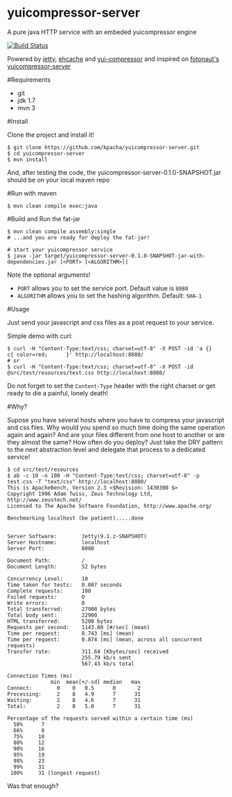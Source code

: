 yuicompressor-server
====================

A pure java HTTP service with an embeded yuicompressor engine

[![Build Status](https://travis-ci.org/kpacha/yuicompressor-server.png?branch=master)](https://travis-ci.org/kpacha/yuicompressor-server)

Powered by [jetty](http://www.eclipse.org/jetty/), [ehcache](http://ehcache.org/) and [yui-compressor](http://yui.github.com/yuicompressor/) and inspired on [fotonaut's yuicompressor-server](https://github.com/fotonauts/yuicompressor-server/)

#Requirements

* git
* jdk 1.7
* mvn 3

#Install

Clone the project and install it!

	$ git clone https://github.com/kpacha/yuicompressor-server.git
	$ cd yuicompressor-server
	$ mvn install

And, after testing the code, the yuicompressor-server-0.1.0-SNAPSHOT.jar should be on your local maven repo

#Run with maven

	$ mvn clean compile exec:java

#Build and Run the fat-jar

	$ mvn clean compile assembly:single
	# ...and you are ready for deploy the fat-jar!

	# start your yuicompressor service
	$ java -jar target/yuicompressor-server-0.1.0-SNAPSHOT-jar-with-dependencies.jar [<PORT> [<ALGORITHM>]]

Note the optional arguments!

* `PORT` allows you to set the service port. Default value is `8080`
* `ALGORITHM` allows you to set the hashing algorithm. Default: `SHA-1`

#Usage

Just send your javascript and css files as a post request to your service.

Simple demo with curl:

	$ curl -H "Content-Type:text/css; charset=utf-8" -X POST -id 'a {}       c{ color=red;      }' http://localhost:8080/
	# or
	$ curl -H "Content-Type:text/css; charset=utf-8" -X POST -id @src/test/resources/test.css http://localhost:8080/

Do not forget to set the `Content-Type` header with the right charset or get ready to die a painful, lonely death!

#Why?

Supose you have several hosts where you have to compress your javascript and css files. Why would you spend so much time doing the same operation again and again? And are your files different from one host to another or are they almost the same? How often do you deploy? Just take the DRY pattern to the next abstraction level and delegate that process to a dedicated service!

	$ cd src/test/resources
	$ ab -c 10 -n 100 -H "Content-Type:text/css; charset=utf-8" -p test.css -T "text/css" http://localhost:8080/
	This is ApacheBench, Version 2.3 <$Revision: 1430300 $>
	Copyright 1996 Adam Twiss, Zeus Technology Ltd, http://www.zeustech.net/
	Licensed to The Apache Software Foundation, http://www.apache.org/

	Benchmarking localhost (be patient).....done


	Server Software:        Jetty(9.1.z-SNAPSHOT)
	Server Hostname:        localhost
	Server Port:            8080

	Document Path:          /
	Document Length:        52 bytes

	Concurrency Level:      10
	Time taken for tests:   0.087 seconds
	Complete requests:      100
	Failed requests:        0
	Write errors:           0
	Total transferred:      27900 bytes
	Total body sent:        22900
	HTML transferred:       5200 bytes
	Requests per second:    1143.80 [#/sec] (mean)
	Time per request:       8.743 [ms] (mean)
	Time per request:       0.874 [ms] (mean, across all concurrent requests)
	Transfer rate:          311.64 [Kbytes/sec] received
	                        255.79 kb/s sent
	                        567.43 kb/s total

	Connection Times (ms)
	              min  mean[+/-sd] median   max
	Connect:        0    0   0.5      0       2
	Processing:     2    8   4.9      7      31
	Waiting:        2    8   4.6      7      31
	Total:          2    8   5.0      7      31

	Percentage of the requests served within a certain time (ms)
	  50%      7
	  66%      8
	  75%     10
	  80%     12
	  90%     16
	  95%     19
	  98%     23
	  99%     31
	 100%     31 (longest request)



Was that enough?
